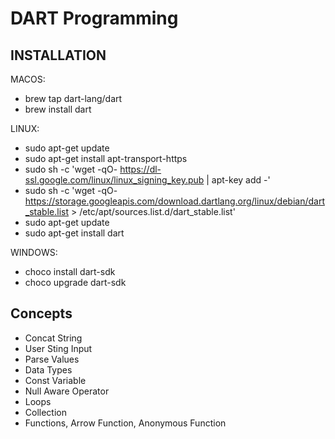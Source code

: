 # DART Programming

## INSTALLATION

MACOS:

- brew tap dart-lang/dart
- brew install dart

LINUX:

- sudo apt-get update
- sudo apt-get install apt-transport-https
- sudo sh -c 'wget -qO- https://dl-ssl.google.com/linux/linux_signing_key.pub | apt-key add -'
- sudo sh -c 'wget -qO- https://storage.googleapis.com/download.dartlang.org/linux/debian/dart_stable.list > /etc/apt/sources.list.d/dart_stable.list'
- sudo apt-get update
- sudo apt-get install dart

WINDOWS:

- choco install dart-sdk
- choco upgrade dart-sdk

## Concepts

- Concat String
- User Sting Input
- Parse Values
- Data Types
- Const Variable
- Null Aware Operator
- Loops
- Collection
- Functions, Arrow Function, Anonymous Function
